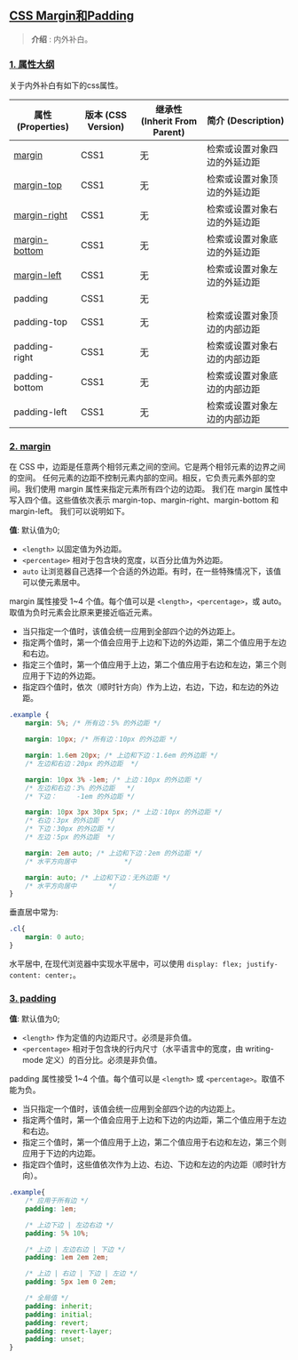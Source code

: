 ## [CSS Margin和Padding](#)
> **介绍** : 内外补白。

### [1. 属性大纲](#)
关于内外补白有如下的css属性。

| 属性 (Properties)    | 版本 (CSS Version) | 继承性 (Inherit From Parent) | 简介 (Description) |
|--------------------| ------------------ |---------------------------|------------------|
| [margin](#)        | CSS1             | 无                         | 检索或设置对象四边的外延边距   |
| [margin-top](#)    | CSS1             | 无                         | 检索或设置对象顶边的外延边距   |
| [margin-right](#)  | CSS1            | 无                         | 检索或设置对象右边的外延边距   |
| [margin-bottom](#) | CSS1          | 无                         | 检索或设置对象底边的外延边距   |
| [margin-left](#)   | CSS1             | 无                         | 检索或设置对象左边的外延边距   |
| padding            |CSS1| 无                         |                  |
|padding-top	|CSS1|	无|	检索或设置对象顶边的内部边距|
|padding-right	|CSS1|	无|	检索或设置对象右边的内部边距|
|padding-bottom	|CSS1|	无|	检索或设置对象底边的内部边距|
|padding-left	|CSS1|	无|	检索或设置对象左边的内部边距|
### [2. margin](#)
在 CSS 中，边距是任意两个相邻元素之间的空间。它是两个相邻元素的边界之间的空间。
任何元素的边距不控制元素内部的空间。相反，它负责元素外部的空间。我们使用 margin 属性来指定元素所有四个边的边距。
我们在 margin 属性中写入四个值。这些值依次表示 margin-top、margin-right、margin-bottom 和 margin-left。
我们可以说明如下。

**值**: 默认值为0;
* `<length>` 以固定值为外边距。
* `<percentage>` 相对于包含块的宽度，以百分比值为外边距。
* `auto` 让浏览器自己选择一个合适的外边距。有时，在一些特殊情况下，该值可以使元素居中。

margin 属性接受 1~4 个值。每个值可以是 `<length>`，`<percentage>`，或 auto。取值为负时元素会比原来更接近临近元素。
* 当只指定一个值时，该值会统一应用到全部四个边的外边距上。
* 指定两个值时，第一个值会应用于上边和下边的外边距，第二个值应用于左边和右边。
* 指定三个值时，第一个值应用于上边，第二个值应用于右边和左边，第三个则应用于下边的外边距。
* 指定四个值时，依次（顺时针方向）作为上边，右边，下边，和左边的外边距。
```css
.example {
    margin: 5%; /* 所有边：5% 的外边距 */

    margin: 10px; /* 所有边：10px 的外边距 */

    margin: 1.6em 20px; /* 上边和下边：1.6em 的外边距 */
    /* 左边和右边：20px 的外边距  */

    margin: 10px 3% -1em; /* 上边：10px 的外边距 */
    /* 左边和右边：3% 的外边距   */
    /* 下边：     -1em 的外边距 */

    margin: 10px 3px 30px 5px; /* 上边：10px 的外边距 */
    /* 右边：3px 的外边距  */
    /* 下边：30px 的外边距 */
    /* 左边：5px 的外边距  */

    margin: 2em auto; /* 上边和下边：2em 的外边距 */
    /* 水平方向居中            */

    margin: auto; /* 上边和下边：无外边距 */
    /* 水平方向居中        */
}
```

垂直居中常为:
```css
.cl{
    margin: 0 auto;
}
```

水平居中, 在现代浏览器中实现水平居中，可以使用 `display: flex; justify-content: center;`。


### [3. padding](#)

**值**: 默认值为0;
* `<length>` 作为定值的内边距尺寸。必须是非负值。
* `<percentage>` 相对于包含块的行内尺寸（水平语言中的宽度，由 writing-mode 定义）的百分比。必须是非负值。

padding 属性接受 1~4 个值。每个值可以是 `<length>` 或 `<percentage>`。取值不能为负。
* 当只指定一个值时，该值会统一应用到全部四个边的内边距上。
* 指定两个值时，第一个值会应用于上边和下边的内边距，第二个值应用于左边和右边。
* 指定三个值时，第一个值应用于上边，第二个值应用于右边和左边，第三个则应用于下边的内边距。
* 指定四个值时，这些值依次作为上边、右边、下边和左边的内边距（顺时针方向）。

```css
.example{
    /* 应用于所有边 */
    padding: 1em;

    /* 上边下边 | 左边右边 */
    padding: 5% 10%;

    /* 上边 | 左边右边 | 下边 */
    padding: 1em 2em 2em;

    /* 上边 | 右边 | 下边 | 左边 */
    padding: 5px 1em 0 2em;

    /* 全局值 */
    padding: inherit;
    padding: initial;
    padding: revert;
    padding: revert-layer;
    padding: unset;
}
```